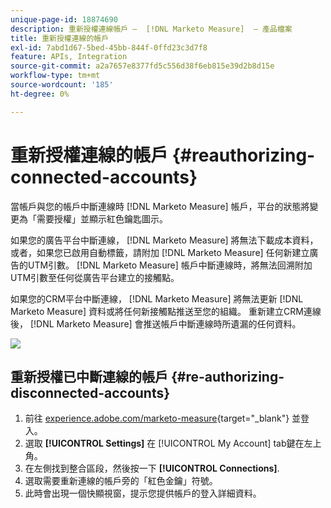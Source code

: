 ```yaml
---
unique-page-id: 18874690
description: 重新授權連線帳戶 —  [!DNL Marketo Measure]  — 產品檔案
title: 重新授權連線的帳戶
exl-id: 7abd1d67-5bed-45bb-844f-0ffd23c3d7f8
feature: APIs, Integration
source-git-commit: a2a7657e8377fd5c556d38f6eb815e39d2b8d15e
workflow-type: tm+mt
source-wordcount: '185'
ht-degree: 0%

---
```


# 重新授權連線的帳戶 {#reauthorizing-connected-accounts}

當帳戶與您的帳戶中斷連線時 [!DNL Marketo Measure] 帳戶，平台的狀態將變更為「需要授權」並顯示紅色鑰匙圖示。

如果您的廣告平台中斷連線， [!DNL Marketo Measure] 將無法下載成本資料，或者，如果您已啟用自動標籤，請附加 [!DNL Marketo Measure] 任何新建立廣告的UTM引數。 [!DNL Marketo Measure] 帳戶中斷連線時，將無法回溯附加UTM引數至任何從廣告平台建立的接觸點。

如果您的CRM平台中斷連線， [!DNL Marketo Measure] 將無法更新 [!DNL Marketo Measure] 資料或將任何新接觸點推送至您的組織。 重新建立CRM連線後， [!DNL Marketo Measure] 會推送帳戶中斷連線時所遺漏的任何資料。

![](assets/1-1.png)

## 重新授權已中斷連線的帳戶 {#re-authorizing-disconnected-accounts}

1. 前往 [experience.adobe.com/marketo-measure](https://experience.adobe.com/marketo-measure){target="_blank"} 並登入。
1. 選取 **[!UICONTROL Settings]** 在 [!UICONTROL My Account] tab鍵在左上角。
1. 在左側找到整合區段，然後按一下 **[!UICONTROL Connections]**.
1. 選取需要重新連線的帳戶旁的「紅色金鑰」符號。
1. 此時會出現一個快顯視窗，提示您提供帳戶的登入詳細資料。
